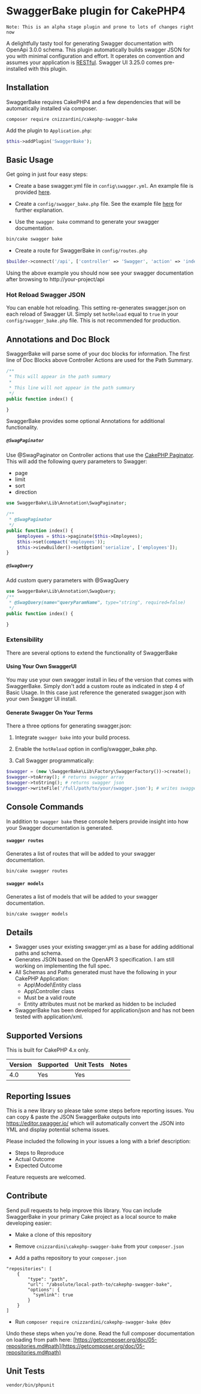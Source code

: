 # SwaggerBake plugin for CakePHP4

`Note: This is an alpha stage plugin and prone to lots of changes right now`

A delightfully tasty tool for generating Swagger documentation with OpenApi 3.0.0 schema. This plugin automatically 
builds swagger JSON for you with minimal configuration and effort. It operates on convention and assumes your 
application is [RESTful](https://book.cakephp.org/4/en/development/rest.html). Swagger UI 3.25.0 comes pre-installed 
with this plugin.

## Installation

SwaggerBake requires CakePHP4 and a few dependencies that will be automatically installed via composer.

```
composer require cnizzardini/cakephp-swagger-bake
```

Add the plugin to `Application.php`:

```php
$this->addPlugin('SwaggerBake');
```

## Basic Usage

Get going in just four easy steps:

- Create a base swagger.yml file in `config\swagger.yml`. An example file is provided [here](assets/swagger.yml). 

- Create a `config/swagger_bake.php` file. See the example file [here](assets/swagger_bake.php) for further 
explanation.

- Use the `swagger bake` command to generate your swagger documentation. 

```sh
bin/cake swagger bake
```

- Create a route for SwaggerBake in `config/routes.php`

```php
$builder->connect('/api', ['controller' => 'Swagger', 'action' => 'index', 'plugin' => 'SwaggerBake']);
```

Using the above example you should now see your swagger documentation after browsing to http://your-project/api

### Hot Reload Swagger JSON

You can enable hot reloading. This setting re-generates swagger.json on each reload of Swagger UI. Simply set 
`hotReload` equal to `true` in your `config/swagger_bake.php` file. This is not recommended for production.

## Annotations and Doc Block

SwaggerBake will parse some of your doc blocks for information. The first line of Doc Blocks above Controller Actions 
are used for the Path Summary. 

```php
/**
 * This will appear in the path summary
 * 
 * This line will not appear in the path summary
 */
public function index() {

}
```

SwaggerBake provides some optional Annotations for additional functionality.

##### `@SwagPaginator`
Use @SwagPaginator on Controller actions that use the 
[CakePHP Paginator](https://book.cakephp.org/4/en/controllers/components/pagination.html). This will add the following 
query parameters to Swagger:
- page
- limit
- sort
- direction

```php
use SwaggerBake\Lib\Annotation\SwagPaginator;

/**
 * @SwagPaginator
 */
public function index() {
    $employees = $this->paginate($this->Employees);
    $this->set(compact('employees'));
    $this->viewBuilder()->setOption('serialize', ['employees']);
}
```

##### `@SwagQuery`
Add custom query parameters with @SwagQuery

```php
use SwaggerBake\Lib\Annotation\SwagQuery;
/**
 * @SwagQuery(name="queryParamName", type="string", required=false)
 */
public function index() {

}
```

### Extensibility

There are several options to extend the functionality of SwaggerBake

#### Using Your Own SwaggerUI

You may use your own swagger install in lieu of the version that comes with SwaggerBake. Simply don't add a custom 
route as indicated in step 4 of Basic Usage. In this case just reference the generated swagger.json with your own 
Swagger UI install.

#### Generate Swagger On Your Terms

There a three options for generating swagger.json:

1. Integrate `swagger bake` into your build process.

2. Enable the `hotReload` option in config/swagger_bake.php.

3. Call Swagger programmatically: 

```php
$swagger = (new \SwaggerBake\Lib\Factory\SwaggerFactory())->create();
$swagger->toArray(); # returns swagger array
$swagger->toString(); # returns swagger json
$swagger->writeFile('/full/path/to/your/swagger.json'); # writes swagger.json
```

## Console Commands

In addition to `swagger bake` these console helpers provide insight into how your Swagger documentation is generated.

#### `swagger routes` 
Generates a list of routes that will be added to your swagger documentation.

```sh
bin/cake swagger routes
```

#### `swagger models` 
Generates a list of models that will be added to your swagger documentation.

```sh
bin/cake swagger models
```

## Details

- Swagger uses your existing swagger.yml as a base for adding additional paths and schema.
- Generates JSON based on the OpenAPI 3 specification. I am still working on implementing the full spec.
- All Schemas and Paths generated must have the following in your CakePHP Application:
  - App\Model\Entity class
  - App\Controller class
  - Must be a valid route
  - Entity attributes must not be marked as hidden to be included
- SwaggerBake has been developed for application/json and has not been tested with application/xml.

## Supported Versions

This is built for CakePHP 4.x only.

| Version  | Supported | Unit Tests | Notes |
| ------------- | ------------- | ------------- | ------------- |
| 4.0 | Yes  | Yes |  |

## Reporting Issues

This is a new library so please take some steps before reporting issues. You can copy & paste the JSON SwaggerBake 
outputs into https://editor.swagger.io/ which will automatically convert the JSON into YML and display potential 
schema issues.

Please included the following in your issues a long with a brief description:

- Steps to Reproduce
- Actual Outcome
- Expected Outcome

Feature requests are welcomed.

## Contribute

Send pull requests to help improve this library. You can include SwaggerBake in your primary Cake project as a 
local source to make developing easier:

- Make a clone of this repository

- Remove `cnizzardini\cakephp-swagger-bake` from your `composer.json`

- Add a paths repository to your `composer.json`
```
"repositories": [
    {
        "type": "path",
        "url": "/absolute/local-path-to/cakephp-swagger-bake",
        "options": {
          "symlink": true
        }
    }
]
```
- Run `composer require cnizzardini/cakephp-swagger-bake @dev`

Undo these steps when you're done. Read the full composer documentation on loading from path here: 
[https://getcomposer.org/doc/05-repositories.md#path](https://getcomposer.org/doc/05-repositories.md#path)

## Unit Tests

```sh
vendor/bin/phpunit
```